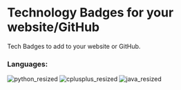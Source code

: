 # Technology Badges for your website/GitHub
Tech Badges to add to your website or GitHub.

### Languages:

![python_resized](https://user-images.githubusercontent.com/84334654/186487739-c12c8c63-6877-46f2-83a4-f37aacf5466f.gif)
![cplusplus_resized](https://user-images.githubusercontent.com/84334654/186487758-b344bff7-92f9-4f0f-99aa-67dab80ed664.gif)
![java_resized](https://user-images.githubusercontent.com/84334654/186487786-34c71f4a-1be7-4335-b51c-6021a03fb308.gif)
